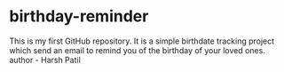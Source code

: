 # birthday-reminder
This is my first GitHub repository. It is a simple birthdate tracking project which send an email to remind you of the birthday of your loved ones. 
author - Harsh Patil
